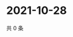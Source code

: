 # 2021-10-28

共 0 条

<!-- BEGIN WEIBO -->
<!-- 最后更新时间 Thu Oct 28 2021 18:15:28 GMT+0800 (China Standard Time) -->

<!-- END WEIBO -->

